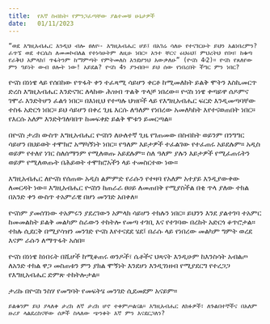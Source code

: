 ```yaml
---
title:  የእኛ ስብከት፡ የምንጋፈጣቸው ያልተመቹ ሁኔታዎች
date:   01/11/2023
---
```


`“ወደ እግዚአብሔር እንዲህ ብሎ ፀለየ፡- እግዚአብሔር ሆይ፤ በአገሬ ሳለሁ የተናገርሁት ይህን አልነበረምን? ፈጥኜ ወደ ተርሴስ ለመመኮብለል የተነሳሁትም ለዚሁ ነበር። አንተ ቸርና ሩህሩህ፤ ምህረትህ የበዛ፣ ከቁጣ የራቅህ አምላክ፤ ጥፋትንም ከማምጣት የምትመለስ እንደሆንህ አውቃለሁ” (ዮናስ 4፡2)። ዮናስ የጸለየው ምን ዓይነት ውብ ፀሎት ነው! አይደል? ዮናስ 4ን ያንብቡ። ይህ ሰው የነበረበት ችግር ምን ነበር?`

ዮናስ በነነዌ ላይ የሰበከው የጥፋት ቀን ተፈጻሚ ሳይሆን ቀርቶ ከሚመለከት ይልቅ ሞትን እስኪመርጥ ድረስ እግዚአብሔር እንድናገር ለላከው ሕዝብ ጥልቅ ጥላቻ ነበረው። ዮናስ ነነዌ ቀጣይዋ ሰዶምና ገሞራ እንድትሆን ፈልጎ ነበር። በእነዚህ የተጣሉ ህዝቦች ላይ የእግዚአብሔር ፍርድ እንዲመጣባቸው ተስፋ አድርጎ ነበር። ይህ ሳይሆን በቀረ ጊዜ እርሱ ለዓለም የነበረው አመለካከት እየተናወጠበት ነበር። የእርሱ አለም እንድትገለባበጥ ከመፍቀድ ይልቅ ሞቱን ይመርጣል።

በዮናስ ታሪክ ውስጥ እግዚአብሔር ዮናስን ለሁለተኛ ጊዜ የገጠመው በስብከት ወይንም በንግግር ሳይሆን በህይወት ተሞክሮ አማካኝነት ነበር። የዓለም እይታዎች ተፈልገው የተፈጠሩ አይደሉም። አዲስ ወይም የተለየ ነገር ስለሰማንም የሚለወጡ አይደሉም። ስለ ዓለም ያሉን እይታዎች የሚፈጠሩትን ወይም የሚለወጡት በሕይወት ተሞክሮአችን ላይ ተመስርተው ነው።

እግዚአብሔር ለዮናስ የሰጠው አዲስ ልምምድ የራሱን የተዛባ የአለም አተያይ እንዲያውቀው ለመርዳት ነው። እግዚአብሔር ዮናስን ከጠራራ ፀሀይ ለመጠበቅ የሚያስችል በቂ ጥላ ያለው ተክል በአንድ ቀን ውስጥ ተአምራዊ በሆነ መንገድ አበቀለ።

ዮናስም ያመሰገነው ተአምሩን ያደረገውን አምላክ ሳይሆን ተክሉን ነበር። ይህንን እንደ ያልተገባ ተአምር ከመመልከት ይልቅ መልካም ስራውን ተከትሎ የመጣ ተገቢ እና የተገባው በረከት አድርጎ ቆጥሮታል። ተክሉ ሲደርቅ በሚያሳዝን መንገድ ዮናስ እየተናደደ ሄደ፤ በራሱ ላይ የነበረው መልካም ግምት ወረደ እናም ራሱን ለማጥፋት አሰበ።

ዮናስ በነነዌ ከነበሩት በሺሆች ከሚቆጠሩ ወንዶች፣ ሴቶችና ህጻናት እንዲሁም ከእንስሳት አብልጦ ለአንድ ተክል ዋጋ መስጠቱን ምን ያክል ሞኝነት እንደሆነ እንዲገነዘብ የሚያደርግ የተረጋጋ የእግዚአብሔር ድምጽ ተከትሎታል።

ታሪኩ በዮናስ ንስሃ የመግባት የመፍትሄ መንገድ ሲደመደም አናይም።

`ይልቁንም ይህ ያላለቀ ታሪክ ለኛ ታሪክ ሆኖ ተቀምጦልናል። እግዚአብሔር ለክፉዎች፣ ለጉልበተኞችና በአለም ዙሪያ ላልደረስናቸው ሰዎች ስላለው ጭንቀት እኛ ምን እናደርጋለን?`